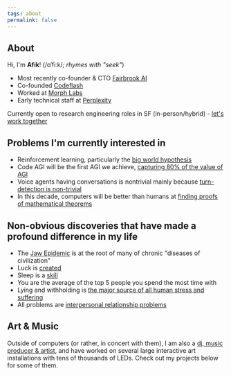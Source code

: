 ```yaml
---
tags: about
permalink: false
---
```

## About
Hi, I'm **Afik**! (/ɑˈfiːk/; *rhymes with "seek"*)
- Most recently co-founder & CTO [Fairbrook AI](https://fairbrook.ai) 
- Co-founded [Codeflash](https://codeflash.ai) 
- Worked at [Morph Labs](morph.so) 
- Early technical staff at [Perplexity](https://perplexity.ai) 

Currently open to research engineering roles in SF (in-person/hybrid) - <a href="mailto:&#97;&#112;&#104;&#101;&#120;&#64;&#97;&#112;&#104;&#101;&#120;&#46;&#99;&#120;">let's work together</a>

## Problems I'm currently interested in
- Reinforcement learning, particularly the [big world hypothesis](https://khurramjaved.com/the_big_world_hypothesis.html)
- Code AGI will be the first AGI we achieve, [capturing 80% of the value of AGI](https://www.swyx.io/cognition#short-code-timelines-long-agi-timelines)
- Voice agents having conversations is nontrivial mainly because [turn-detection is non-trivial](https://github.com/pipecat-ai/smart-turn)
- In this decade, computers will be better than humans at [finding proofs of mathematical theorems](https://www.andrew.cmu.edu/user/avigad/meetings/fomm2020/slides/fomm_buzzard.pdf)

## Non-obvious discoveries that have made a profound difference in my life
- The [Jaw Epidemic](https://news.stanford.edu/stories/2020/07/toll-shrinking-jaws-human-health) is at the root of many of chronic "diseases of civilization"
- Luck is [created](https://www.swyx.io/create-luck)
- Sleep is a [skill](https://blueprint.bryanjohnson.com/blogs/news/how-i-fixed-my-terrible-sleep)
- You are the average of the top 5 people you spend the most time with
- Lying and withholding is [the major source of all human stress and suffering](https://www.amazon.com/Radical-Honesty-Transform-Telling-Truth/dp/0440507545)
- All problems are [interpersonal relationship problems](https://www.amazon.com/The-Courage-to-Be-Disliked-audiobook/dp/B07BRPW98K/)

## Art & Music
Outside of computers (or rather, in concert with them), I am also a [dj, music producer & artist](https://www.instagram.com/aphexcx/), and have worked on several large interactive art installations with tens of thousands of LEDs. Check out my projects below for some of them.